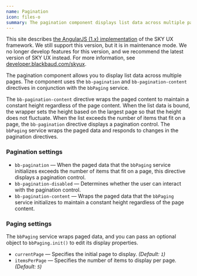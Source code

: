 ```yaml
---
name: Pagination
icon: files-o
summary: The pagination component displays list data across multiple pages and inserts a pagination control to page through the list.
---
```


<bb-alert bb-alert-type="warning">This site describes <a href="https://angularjs.org/">the AngularJS (1.x) implementation</a> of the SKY UX framework. We still support this version, but it is in maintenance mode. We no longer develop features for this version, and we recommend the latest version of SKY UX instead. For more information, see <a href="https://developer.blackbaud.com/skyux">developer.blackbaud.com/skyux</a>.</bb-alert>


The pagination component allows you to display list data across multiple pages. The component uses the `bb-pagination` and `bb-pagination-content` directives in conjunction with the `bbPaging` service.

The `bb-pagination-content` directive wraps the paged content to maintain a constant height regardless of the page content. When the list data is bound, the wrapper sets the height based on the largest page so that the height does not fluctuate. When the list exceeds the number of items that fit on a page, the `bb-pagination` directive displays a pagination control. The `bbPaging` service wraps the paged data and responds to changes in the pagination directives.

### Pagination settings ###
 - `bb-pagination` &mdash; When the paged data that the `bbPaging` service initializes exceeds the number of items that fit on a page, this directive displays a pagination control. 
 - `bb-pagination-disabled` &mdash; Determines whether the user can interact with the pagination control.
 - `bb-pagination-content` &mdash; Wraps the paged data that the `bbPaging` service initializes to maintain a constant height regardless of the page content.

### Paging settings ##
The `bbPaging` service wraps paged data, and you can pass an optional object to `bbPaging.init()` to edit its display properties.

 - `currentPage` &mdash; Specifies the initial page to display. *(Default: `1`)*
 - `itemsPerPage` &mdash; Specifies the number of items to display per page. *(Default: `5`)*
